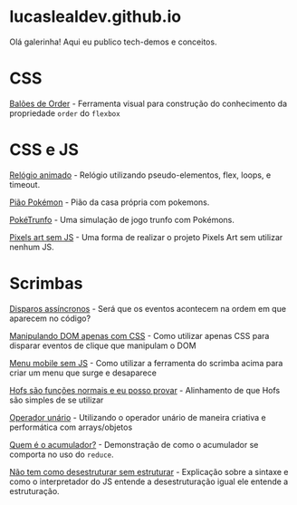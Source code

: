 # lucaslealdev.github.io

Olá galerinha! Aqui eu publico tech-demos e conceitos.


# CSS

[Balões de Order](https://lucaslealdev.github.io/baloon-order/) - Ferramenta visual para construção do conhecimento da propriedade `order` do `flexbox`

# CSS e JS

[Relógio animado](https://lucaslealdev.github.io/animated-clock/) - Relógio utilizando pseudo-elementos, flex, loops, e timeout.

[Pião Pokémon](https://lucaslealdev.github.io/piao-pokemon/) - Pião da casa própria com pokemons.

[PokéTrunfo](https://lucaslealdev.github.io/poketrunfo/) - Uma simulação de jogo trunfo com Pokémons.

[Pixels art sem JS](https://github.com/lucaslealdev/pixels-art-no-js) - Uma forma de realizar o projeto Pixels Art sem utilizar nenhum JS.

# Scrimbas

[Disparos assíncronos](https://scrimba.com/scrim/czvJ77hr) - Será que os eventos acontecem na ordem em que aparecem no código?

[Manipulando DOM apenas com CSS](https://scrimba.com/scrim/cdpybrsq) - Como utilizar apenas CSS para disparar eventos de clique que manipulam o DOM

[Menu mobile sem JS](https://scrimba.com/scrim/cg9Z9Ju4) - Como utilizar a ferramenta do scrimba acima para criar um menu que surge e desaparece

[Hofs são funções normais e eu posso provar](https://scrimba.com/scrim/c4zgDpT6) - Alinhamento de que Hofs são simples de se utilizar

[Operador unário](https://scrimba.com/scrim/cNN3qeAR) - Utilizando o operador unário de maneira criativa e performática com arrays/objetos

[Quem é o acumulador?](https://scrimba.com/scrim/cGNQZbfG) - Demonstração de como o acumulador se comporta no uso do `reduce`.

[Não tem como desestruturar sem estruturar](https://scrimba.com/scrim/cJqp9rtZ) - Explicação sobre a sintaxe e como o interpretador do JS entende a desestruturação igual ele entende a estruturação.